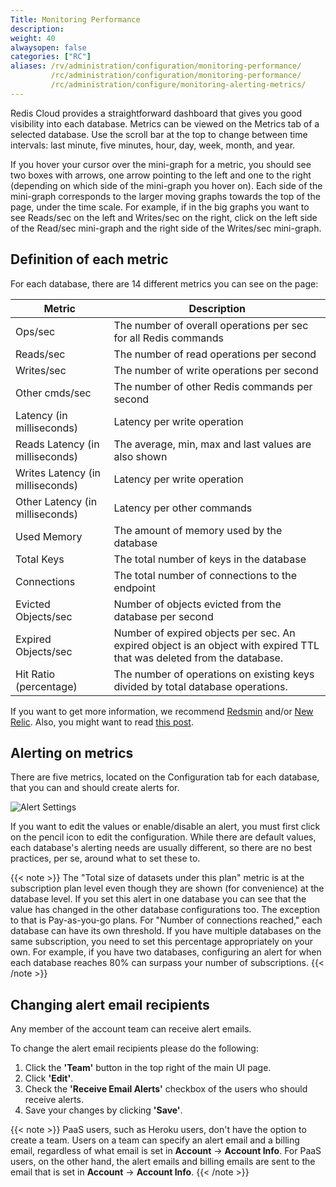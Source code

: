 ```yaml
---
Title: Monitoring Performance
description:
weight: 40
alwaysopen: false
categories: ["RC"]
aliases: /rv/administration/configuration/monitoring-performance/
         /rc/administration/configuration/monitoring-performance/
         /rc/administration/configure/monitoring-alerting-metrics/
---
```

Redis Cloud provides a straightforward dashboard that
gives you good visibility into each database. Metrics can be viewed on
the Metrics tab of a selected database. Use the scroll bar at the top to
change between time intervals: last minute, five minutes, hour, day,
week, month, and year.

If you hover your cursor over the mini-graph for a metric, you should see two
boxes with arrows, one arrow pointing to the left and one to the right
(depending on which side of the mini-graph you hover on). Each side of
the mini-graph corresponds to the larger moving graphs towards the top
of the page, under the time scale. For example, if in the big graphs you
want to see Reads/sec on the left and Writes/sec on the right, click on
the left side of the Read/sec mini-graph and the right side of the
Writes/sec mini-graph.

<!-- Video out of date
For a quick tour of what you get, watch this video. -->

<!-- {{< youtube GYpVYilv5u4 >}} -->

## Definition of each metric

For each database, there are 14 different metrics you can see on the
page:

| **Metric** | **Description** |
|------------|-----------------|
| Ops/sec | The number of overall operations per sec for all Redis commands |
| Reads/sec | The number of read operations per second |
| Writes/sec | The number of write operations per second |
| Other cmds/sec | The number of other Redis commands per second |
| Latency (in milliseconds) | Latency per write operation |
| Reads Latency (in milliseconds) | The average, min, max and last values are also shown |
| Writes Latency (in milliseconds) | Latency per write operation |
| Other Latency (in milliseconds) | Latency per other commands |
| Used Memory | The amount of memory used by the database |
| Total Keys | The total number of keys in the database |
| Connections | The total number of connections to the endpoint |
| Evicted Objects/sec | Number of objects evicted from the database per second |
| Expired Objects/sec | Number of expired objects per sec. An expired object is an object with expired TTL that was deleted from the database. |
| Hit Ratio (percentage) | The number of operations on existing keys divided by total database operations. |

If you want to get more information, we recommend
[Redsmin](https://www.redsmin.com/) and/or [New
Relic](https://newrelic.com/plugins/poison-pen-llc/28). Also, you might
want to read [this
post](https://redislabs.com/blog/secure-redis-ssl-added-to-redsmin-and-clients).

## Alerting on metrics

There are five metrics, located on the Configuration tab for each
database, that you can and should create alerts for.

![Alert
Settings](/images/rc/alert_settings-2.png?width=600&height=151)

If you want to edit the values or enable/disable an alert, you must
first click on the pencil icon to edit the configuration. While there
are default values, each database's alerting needs are usually
different, so there are no best practices, per se, around what to set
these to.

{{< note >}}
The "Total size of datasets under this plan" metric is at the
subscription plan level even though they are shown (for convenience) at
the database level. If you set this alert in one database you can see that
the value has changed in the other database configurations too. The
exception to that is Pay-as-you-go plans. For "Number of connections
reached," each database can have its own threshold. If you have multiple
databases on the same subscription, you need to set this percentage
appropriately on your own. For example, if you have two databases,
configuring an alert for when each database reaches 80% can surpass your
number of subscriptions.
{{< /note >}}

## Changing alert email recipients

Any member of the account team can receive alert emails.

To change the alert email recipients please do the following:

1. Click the **'Team'** button in the top right of the main UI page.
1. Click **'Edit'**.
1. Check the **'Receive Email Alerts'** checkbox of the users who
    should receive alerts.
1. Save your changes by clicking **'Save'**.

{{< note >}}
PaaS users, such as Heroku users, don't have the option to
create a team. Users on a team can specify an alert email and a billing
email, regardless of what email is set in **Account** -> **Account
Info**. For PaaS users, on the other hand, the alert emails and billing
emails are sent to the email that is set in **Account** -> **Account
Info**.
{{< /note >}}
